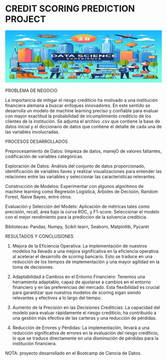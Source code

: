 # CREDIT SCORING PREDICTION PROJECT

![](https://github.com/alejandramcr/Credit-Scoring-Prediction-Project/blob/main/portada.jpg)

PROBLEMA DE NEGOCIO

La importancia de mitigar el riesgo crediticio ha motivado a una institución financiera alemana a buscar enfoques innovadores. En este sentido se desarrolla un modelo de machine learning preciso y confiable para evaluar con mayor exactitud la probabilidad de incumplimiento crediticio de los clientes de la institución.
Se adjunta el archivo .csv que contiene la base de datos inicial y el diccionario de datos que contiene el detalle de cada una de las variables involucradas. 

PROCESOS DESARROLLADOS

Preprocesamiento de Datos: limpieza de datos, manejO de valores faltantes, codificación de variables categóricas.

Exploración de Datos: Análisis del conjunto de datos proporcionado, identificación de variables llaves y realizar visualizaciones para entender las relaciones entre las variables y seleccionar las características relevantes.

Construcción de Modelos: Experimentar con algunos algoritmos de machine learning como Regresión Logística, Árboles de Decisión, Random Forest, Naive Bayes, entre otros.

Evaluación y Selección del Modelo: Aplicación de métricas tales como precisión, recall, área bajo la curva ROC, y F1-score. Seleccionar el modelo con el mejor rendimiento para la predicción de la solvencia crediticia.


Bibliotecas: Pandas, Numpy, Scikit-learn, Seaborn, Matplotlib, Pycaret

RESULTADOS Y CONCLUSIONES

1. Mejora de la Eficiencia Operativa: La implementación de nuestros modelos ha llevado a una mejora significativa en la eficiencia operativa al acelerar el desarrollo de scoring bancario. Esto se traduce en una reducción de los tiempos de implementación y una mayor agilidad en la toma de decisiones.

2. Adaptabilidad a Cambios en el Entorno Financiero: Tenemos una herramienta adaptable, capaz de ajustarse a cambios en el entorno financiero y en las preferencias del mercado. Esta flexibilidad es crucial para garantizar que nuestros modelos de scoring sigan siendo relevantes y efectivos a lo largo del tiempo.

3. Aumento de la Precisión en las Decisiones Crediticias: La capacidad del modelo para evaluar rápidamente el riesgo crediticio, ha contribuido a una gestión más efectiva de las carteras y una reducción de pérdidas.

4. Reducción de Errores y Pérdidas: La implementación, llevará a una reducción significativa de errores en la evaluación del riesgo crediticio, lo que se traduce directamente en una disminución de pérdidas para la institución financiera.
   

NOTA: proyecto desarrollado en el Bootcamp de Ciencia de Datos.
